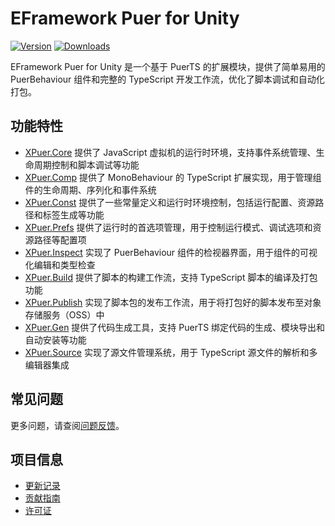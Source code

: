 # EFramework Puer for Unity

[![Version](https://img.shields.io/npm/v/org.eframework.u3d.puer)](https://www.npmjs.com/package/org.eframework.u3d.puer)
[![Downloads](https://img.shields.io/npm/dm/org.eframework.u3d.puer)](https://www.npmjs.com/package/org.eframework.u3d.puer)

EFramework Puer for Unity 是一个基于 PuerTS 的扩展模块，提供了简单易用的 PuerBehaviour 组件和完整的 TypeScript 开发工作流，优化了脚本调试和自动化打包。

## 功能特性

- [XPuer.Core](Documentation~/XPuer.Core.md) 提供了 JavaScript 虚拟机的运行时环境，支持事件系统管理、生命周期控制和脚本调试等功能
- [XPuer.Comp](Documentation~/XPuer.Comp.md) 提供了 MonoBehaviour 的 TypeScript 扩展实现，用于管理组件的生命周期、序列化和事件系统
- [XPuer.Const](Documentation~/XPuer.Const.md) 提供了一些常量定义和运行时环境控制，包括运行配置、资源路径和标签生成等功能
- [XPuer.Prefs](Documentation~/XPuer.Prefs.md) 提供了运行时的首选项管理，用于控制运行模式、调试选项和资源路径等配置项
- [XPuer.Inspect](Documentation~/XPuer.Inspect.md) 实现了 PuerBehaviour 组件的检视器界面，用于组件的可视化编辑和类型检查
- [XPuer.Build](Documentation~/XPuer.Build.md) 提供了脚本的构建工作流，支持 TypeScript 脚本的编译及打包功能
- [XPuer.Publish](Documentation~/XPuer.Publish.md) 实现了脚本包的发布工作流，用于将打包好的脚本发布至对象存储服务（OSS）中
- [XPuer.Gen](Documentation~/XPuer.Gen.md) 提供了代码生成工具，支持 PuerTS 绑定代码的生成、模块导出和自动安装等功能
- [XPuer.Source](Documentation~/XPuer.Source.md) 实现了源文件管理系统，用于 TypeScript 源文件的解析和多编辑器集成

## 常见问题

更多问题，请查阅[问题反馈](CONTRIBUTING.md#问题反馈)。

## 项目信息

- [更新记录](CHANGELOG.md)
- [贡献指南](CONTRIBUTING.md)
- [许可证](LICENSE.md) 